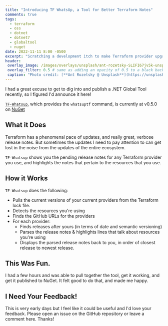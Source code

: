 ```yaml
---
title: "Introducing TF WhatsUp, a Tool for Better Terraform Notes"
comments: true
tags:
  - terraform
  - oss
  - dotnet
  - dotnet7
  - globaltool
  - nuget
date: 2022-11-11 8:00 -0500
excerpt: "Scratching a development itch to make Terraform provider upgrades easier."
header:
 overlay_image: /images/overlays/unsplash/ant-rozetsky-SLIFI67jv5k-unsplash.jpg
 overlay_filter: 0.5 # same as adding an opacity of 0.5 to a black background
 caption: "Photo credit: [**Ant Rozetsky @ Unsplash**](https://unsplash.com/@rozetsky?utm_source=unsplash&utm_medium=referral&utm_content=creditCopyText)"
---
```


I had a great excuse to get to dig into and publish a .NET Global Tool recently, so I figured I'd announce it here!

[`TF-Whatsup`](https://github.com/seankilleen/tf-whatsup), which provides the `whatsuptf` command, is currently at v0.5.0 on [NuGet](https://www.nuget.org/packages/TFWhatsUp.Console/#versions-body-tab)

## What it Does

Terraform has a phenomenal pace of updates, and really great, verbose release notes. But sometimes the updates I need to pay attention to can get lost in the noise from the updates of the entire ecosystem.

`TF-Whatsup` shows you the pending release notes for any Terraform provider you use, and highlights the notes that pertain to the resources that you use.

## How it Works

`TF-Whatsup` does the following:

* Pulls the current versions of your current providers from the Terraform lock file.
* Detects the resources you're using
* Finds the GitHub URLs for the providers
* For each provider:
  * Finds releases after yours (in terms of date and semantic versioning)
  * Parses the release notes & highlights lines that talk about resources you're using
  * Displays the parsed release notes back to you, in order of closest release to newest release.

## This Was Fun.

I had a few hours and was able to pull together the tool, get it working, and get it published to NuGet. It felt good to do that, and made me happy.

## I Need Your Feedback!

This is very early days but I feel like it could be useful and I'd love your feedback. Please open an issue on the GitHub repository or leave a comment here. Thanks!
